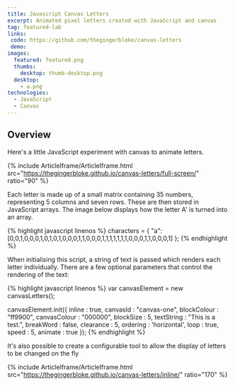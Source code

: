 ```yaml
---
title: Javascript Canvas Letters
excerpt: Animated pixel letters created with JavaScript and canvas
tag: featured-lab
links:
 code: https://github.com/thegingerbloke/canvas-letters
 demo:
images:
  featured: featured.png
  thumbs:
    desktop: thumb-desktop.png
  desktop:
    - a.png
technologies:
  - JavaScript
  - Canvas
---
```


## Overview

Here's a little JavaScript experiment with canvas to animate letters.

{% include ArticleIframe/ArticleIframe.html src="https://thegingerbloke.github.io/canvas-letters/full-screen/" ratio="90" %}

Each letter is made up of a small matrix containing 35 numbers, representing 5 columns and seven rows.  These are then stored in JavaScript arrays.  The image below displays how the letter A' is turned into an array.

{% highlight javascript linenos %}
characters = {
    "a": [0,0,1,0,0,0,1,0,1,0,1,0,0,0,1,1,0,0,0,1,1,1,1,1,1,1,0,0,0,1,1,0,0,0,1]
};
{% endhighlight %}

When initialising this script, a string of text is passed which renders each letter individually.  There are a few optional parameters that control the rendering of the text:

{% highlight javascript linenos %}
var canvasElement = new canvasLetters();

canvasElement.init({
  inline : true,
  canvasId : "canvas-one",
  blockColour : "ff9900",
  canvasColour : "000000",
  blockSize : 5,
  textString : "This is a test.",
  breakWord : false,
  clearance : 5,
  ordering : 'horizontal',
  loop : true,
  speed : 5,
  animate : true
});
{% endhighlight %}

It's also possible to create a configurable tool to allow the display of letters to be changed on the fly

{% include ArticleIframe/ArticleIframe.html src="https://thegingerbloke.github.io/canvas-letters/inline/" ratio="170" %}

